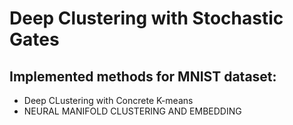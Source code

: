 # Deep Clustering with Stochastic Gates

## Implemented methods for MNIST dataset:
 - Deep CLustering with Concrete K-means
 - NEURAL MANIFOLD CLUSTERING AND EMBEDDING

